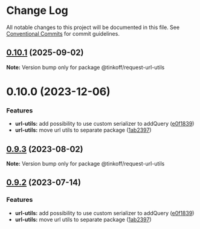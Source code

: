 # Change Log

All notable changes to this project will be documented in this file.
See [Conventional Commits](https://conventionalcommits.org) for commit guidelines.

## [0.10.1](https://github.com/Tinkoff/tinkoff-request/compare/@tinkoff/request-url-utils@0.10.0...@tinkoff/request-url-utils@0.10.1) (2025-09-02)

**Note:** Version bump only for package @tinkoff/request-url-utils





# 0.10.0 (2023-12-06)


### Features

* **url-utils:** add possibility to use custom serializer to addQuery ([e0f1839](https://github.com/Tinkoff/tinkoff-request/commit/e0f1839b52862efc457c53d408ae0e9a2148ff16))
* **url-utils:** move url utils to separate package ([1ab2397](https://github.com/Tinkoff/tinkoff-request/commit/1ab239709142460ac5cdacfb93714ad5a0e7d277))





## [0.9.3](https://github.com/Tinkoff/tinkoff-request/compare/@tinkoff/request-url-utils@0.9.2...@tinkoff/request-url-utils@0.9.3) (2023-08-02)

**Note:** Version bump only for package @tinkoff/request-url-utils





## [0.9.2](https://github.com/Tinkoff/tinkoff-request/compare/@tinkoff/request-url-utils@0.9.2...@tinkoff/request-url-utils@0.9.2) (2023-07-14)


### Features

* **url-utils:** add possibility to use custom serializer to addQuery ([e0f1839](https://github.com/Tinkoff/tinkoff-request/commit/e0f1839b52862efc457c53d408ae0e9a2148ff16))
* **url-utils:** move url utils to separate package ([1ab2397](https://github.com/Tinkoff/tinkoff-request/commit/1ab239709142460ac5cdacfb93714ad5a0e7d277))
